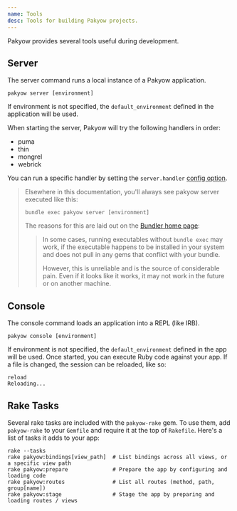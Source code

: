 ```yaml
---
name: Tools
desc: Tools for building Pakyow projects.
---
```


Pakyow provides several tools useful during development.

## Server

The server command runs a local instance of a Pakyow application.

```
pakyow server [environment]
```

If environment is not specified, the `default_environment` defined in the application will be used.

When starting the server, Pakyow will try the following handlers in order:

  - puma
  - thin
  - mongrel
  - webrick

You can run a specific handler by setting the `server.handler` [config option](/docs/config).

> Elsewhere in this documentation, you'll always see pakyow server executed like this:
>
>```
>bundle exec pakyow server [environment]
>```
>
>The reasons for this are laid out on the [Bundler home page](http://bundler.io/ "Bundler home page"):
>
>>In some cases, running executables without `bundle exec` may work, if the executable happens to be installed in your system and does not pull in any gems that conflict with your bundle.
>>
>>However, this is unreliable and is the source of considerable pain. Even if it looks like it works, it may not work in the future or on another machine.

## Console

The console command loads an application into a REPL (like IRB).

```
pakyow console [environment]
```

If environment is not specified, the `default_environment` defined in the app will be used. Once started, you can execute Ruby code against your app. If a file is changed, the session can be reloaded, like so:

```
reload
Reloading...
```

## Rake Tasks

Several rake tasks are included with the `pakyow-rake` gem. To use them, add `pakyow-rake` to your `Gemfile` and require it at the top of `Rakefile`. Here's a list of tasks it adds to your app:

```
rake --tasks
rake pakyow:bindings[view_path]  # List bindings across all views, or a specific view path
rake pakyow:prepare              # Prepare the app by configuring and loading code
rake pakyow:routes               # List all routes (method, path, group[name])
rake pakyow:stage                # Stage the app by preparing and loading routes / views
```
